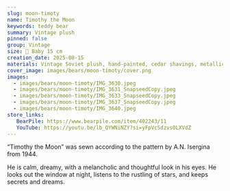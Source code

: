 ```yaml
---
slug: moon-timoty
name: Timothy the Moon
keywords: teddy bear
summary: Vintage plush
pinned: false
group: Vintage
size: 🐻 Baby 15 cm
creation_date: 2025-08-15
materials: Vintage Soviet plush, hand-painted, cedar shavings, metallic granulate
cover_image: images/bears/moon-timoty/cover.png
images:
  - images/bears/moon-timoty/IMG_3630.jpeg
  - images/bears/moon-timoty/IMG_3631_SnapseedCopy.jpeg
  - images/bears/moon-timoty/IMG_3633_SnapseedCopy.jpeg
  - images/bears/moon-timoty/IMG_3637_SnapseedCopy.jpeg
  - images/bears/moon-timoty/IMG_3640.jpeg
store_links:
   BearPile: https://www.bearpile.com/item/402243/11
   YouTube: https://youtu.be/lb_QYWNiNZY?si=yFpVcSdzvsOLXVdZ
---
```


“Timothy the Moon” was sewn according to the pattern by A.N. Isergina from 1944.

He is calm, dreamy, with a melancholic and thoughtful look in his eyes.
He looks out the window at night, listens to the rustling of stars, and keeps secrets and dreams.
